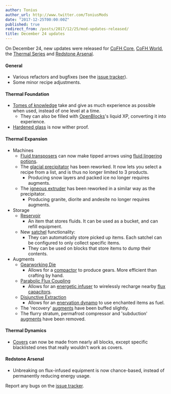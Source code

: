 ```yaml
---
author: Tonius
author_url: http://www.twitter.com/ToniusMods
date: "2017-12-25T00:00:00Z"
published: true
redirect_from: /posts/2017/12/25/mod-updates-released/
title: December 24 updates
---
```


On December 24, new updates were released for [CoFH Core](/docs/1.12/cofh-core/),
[CoFH World](/docs/1.12/cofh-world/), the [Thermal Series](/docs/#thermal-series) and
[Redstone Arsenal](/docs/1.12/redstone-arsenal/).

#### General
* Various refactors and bugfixes (see the [issue
  tracker](https://github.com/CoFH/Feedback/issues?q=is%3Aissue+is%3Aclosed+label%3Afixed+sort%3Aupdated-desc)).
* Some minor recipe adjustments.

#### Thermal Foundation
* [Tomes of knowledge](/docs/1.12/thermal-foundation/tome-of-knowledge/) take and give as much
  experience as possible when used, instead of one level at a time.
  * They can also be filled with [OpenBlocks](https://www.openmods.info/)'s
    liquid XP, converting it into experience.
* [Hardened glass](/docs/1.12/thermal-foundation/hardened-glass/) is now wither proof.

#### Thermal Expansion
* Machines
  * [Fluid transposers](/docs/1.12/thermal-expansion/fluid-transposer/) can now make tipped arrows
    using [fluid lingering potions](/docs/1.12/thermal-foundation/potion-fluid/).
  * The [glacial precipitator](/docs/1.12/thermal-expansion/glacial-precipitator/) has been reworked.
    It now lets you select a recipe from a list, and is thus no longer limited
    to 3 products.
    * Producing snow layers and packed ice no longer requires augments.
  * The [igneous extruder](/docs/1.12/thermal-expansion/igneous-extruder/) has been reworked in a
    similar way as the precipitator.
    * Producing granite, diorite and andesite no longer requires augments.
* Storage
  * [Reservoir](/docs/1.12/thermal-expansion/reservoir/)
    * An item that stores fluids. It can be used as a bucket, and can refill
      equipment.
  * New [satchel](/docs/1.12/thermal-expansion/satchel/) functionality:
    * They can automatically store picked up items. Each satchel can be
      configured to only collect specific items.
    * They can be used on blocks that store items to dump their contents.
* Augments
  * [Gearworking Die](/docs/1.12/thermal-expansion/augment-gearworking-die/)
    * Allows for a [compactor](/docs/1.12/thermal-expansion/compactor/) to produce gears. More
      efficient than crafting by hand.
  * [Parabolic Flux Coupling](/docs/1.12/thermal-expansion/augment-parabolic-flux-coupling/)
    * Allows for an [energetic infuser](/docs/1.12/thermal-expansion/energetic-infuser/) to wirelessly
      recharge nearby [flux capacitors](/docs/1.12/thermal-expansion/flux-capacitor/).
  * [Disjunctive Extraction](/docs/1.12/thermal-expansion/augment-disjunctive-extraction/)
    * Allows for an [enervation dynamo](/docs/1.12/thermal-expansion/enervation-dynamo/) to use
      enchanted items as fuel.
  * The 'recovery' [augments](/docs/1.12/thermal-expansion/augments/) have been buffed slightly.
  * The flurry stratum, permafrost compressor and 'subduction'
    [augments](/docs/1.12/thermal-expansion/augments/) have been removed.

#### Thermal Dynamics
* [Covers](/docs/1.12/thermal-dynamics/covers/) can now be made from nearly all blocks, except
  specific blacklisted ones that really wouldn't work as covers.

#### Redstone Arsenal
* Unbreaking on flux-infused equipment is now chance-based, instead of
  permanently reducing energy usage.

Report any bugs on the [issue tracker](http://www.github.com/CoFH/Feedback).
